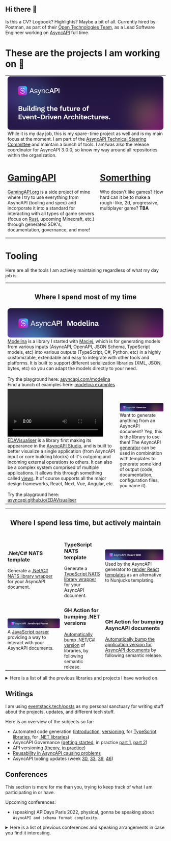 ## Hi there 👋
Is this a CV? Logbook? Highlights? Maybe a bit of all. Currently hired by Postman, as part of their <a href="https://blog.postman.com/announcing-postman-open-technologies/">Open Technologies Team</a>, as a Lead Software Engineer working on <a href="https://github.com/orgs/asyncapi/repositories">AsyncAPI</a> full time.

# These are the projects I am working on 🔭

<table  style="table-layout: fixed; width: 100%;">
  <tr>
    <td colspan="2">
    <img src="asyncapi.png"
     alt="AsyncAPI logo"/> While it is my day job, this is my spare-time project as well and is my main focus at the moment. I am part of the <a href="https://www.asyncapi.com/community/tsc">AsyncAPI Technical Steering Committee</a> and maintain a bunch of tools. I am/was also the release coordinator for AsyncAPI 3.0.0, so know my way around all repositories within the organization.
    </td>
  </tr>
  <tr style="vertical-align: top;">
    <td><h1><a href="https://github.com/GamingAPI/">GamingAPI</a></h1><p><a href="https://gamingapi.org/">GamingAPI.org</a> is a side project of mine where I try to use everything from AsyncAPI (tooling and spec) and incorporate it into a standard for interacting with all types of game servers (focus on <a href="https://rust.facepunch.com/">Rust</a>, upcoming Minecraft, etc.) through generated SDK's, documentation, governance, and more!</p></td>
    <td><h1><a href="https://github.com/GamingAPI/">Somerthing</a></h1> Who doesn't like games? How hard can it be to make a rough-like, 2d, progressive, multiplayer game? <b>TBA</b></td>
  </tr>
</table>

# Tooling
Here are all the tools I am actively maintaining regardless of what my day job is.

<table style="table-layout: fixed; width: 100%; vertical-align: top;">
  <tr>
    <td colspan="2">
    <h2 align="center"><b>Where I spend most of my time</b></h1>
    </td>
  </tr>
  <tr>
    <td colspan="2">
    <img src="asyncapi-modelina.png"
     alt="Modelina banner"/><a href="https://github.com/asyncapi/modelina">Modelina</a> is a library I started with <a href="https://github.com/magicmatatjahu">Maciej</a>, which is for generating models from various inputs (AsyncAPI, OpenAPI, JSON Schema, TypeScript models, etc) into various outputs (TypeScript, C#, Python, etc) in a highly customizable, extendable and easy to integrate with other tools and platforms. It is built to support different serialization libraries (XML, JSON, bytes, etc) so you can adapt the models directly to your need. </br></br> Try the playground here: <a href="https://www.asyncapi.com/modelina">asyncapi.com/modelina</a></br> Find a bunch of examples here: <a href="https://github.com/asyncapi/modelina/tree/master/examples#examples">modelina examples</a>
    </td>
  </tr>
  <tr>
    <td> <video src="./edavisualizer.mp4"></video> <a href="https://github.com/asyncapi/EDAVisualiser/">EDAVisualiser</a> is a library first making its appearance in the <a href="https://studio.asyncapi.com/">AsyncAPI Studio</a>, and is built to better visualize a single application (from AsyncAPI input or core building blocks) of it's outgoing and incoming external operations to others. It can also be a complex system comprised of multiple applications. It allows this through something called <a href="https://github.com/asyncapi/EDAVisualiser#views">views</a>. It of course supports all the major design frameworks, React, Next, Vue, Angular, etc.</br></br> Try the playground here: <a href="asyncapi.github.io/EDAVisualiser">asyncapi.github.io/EDAVisualiser</a>
    </td>
    <td>
    <img src="asyncapi-generator.png" alt="AsyncAPI generator banner"/> Want to generate anything from an AsyncAPI document? Yep, this is the library to use then! The AsyncAPI <a href="https://github.com/asyncapi/generator">generator</a> can be used in combination with templates to generate some kind of output (code, documentation, configuration files, you name it).
    </td>
  </tr>
</table>
<table style="table-layout: fixed; width: 100%; vertical-align: top;">
  <tr>
    <td colspan="3">
    <h2 align="center"><b>Where I spend less time, but actively maintain</b></h1>
    </td>
  </tr>
  <tr>
    <td>
    <h3>.Net/C# NATS template</h3> Generate a <a href="https://github.com/asyncapi/dotnet-nats-template">.Net/C# NATS library wrapper</a> for your AsyncAPI document.
    </td>
    <td>
    <h3>TypeScript NATS template</h3> Generate a <a href="https://github.com/asyncapi/typescript-nats-template">TypeScript NATS library wrapper</a> for your AsyncAPI document.
    </td>
    <td>
    <img src="generator-react-sdk.png" alt="AsyncAPI generator React SDK"/>Used by the AsyncAPI generator to <a href="https://github.com/asyncapi/generator-react-sdk">render React templates</a> as an alternative to Nunjucks templating.
    </td>
  </tr>
  <tr>
    <td>
    <img src="asyncapi-js-parser.png" alt="AsyncAPI JS parser"/> A <a href="https://github.com/asyncapi/dotnet-nats-template">JavaScript parser</a> providing a way to interact with your AsyncAPI documents.
    </td>
    <td>
    <h3>GH Action for bumping .NET versions</h3> <a href="https://github.com/jonaslagoni/gh-action-dotnet-bump">Automatically bump .NET/C# version</a> of libraries, by following semantic release.
    </td>
    <td>
    <h3>GH Action for bumping AsyncAPI documents</h3> <a href="https://github.com/jonaslagoni/gh-action-asyncapi-document-bump">Automatically bump the application version for AsyncAPI documents</a> by following semantic release.
    </td>
  </tr>
</table>

<details>
  <summary>Here is a list of all the previous libraries and projects I have worked on.</summary>

- https://github.com/jonaslagoni/Wizard-Of-Treldan, university group project, 2d and 2 different UI games in one, with a custom game engine, written in Java.
- https://github.com/jonaslagoni/NEON, university group project, a 2d tower defense game, using OSGi to use a modular system to load and unload towers, maps, game modes, etc on the fly, build upon libgdx, written in Java.
- https://github.com/jonaslagoni/csgoLiveServer, spare time project trying to reflect what happens in a CSGO server in the web browser, first version of GamingAPI I guess.
- https://github.com/jonaslagoni/asyncapi-quicktype-template, AsyncAPI generator template to generate typed models with QuickType. 
- https://github.com/jonaslagoni/asyncapi-quicktype-filter, the core library code for the QuickType template.
- https://github.com/jonaslagoni/.NET-websocket-client-template, an old AsyncAPI generator template for generating a WebSocket wrapper in .NET.
- https://github.com/jonaslagoni/ts-websocket-server-template, an old AsyncAPI generator template for generating a WebSocket wrapper in TypeScript.
- https://github.com/jonaslagoni/Java-to-JSON-Schema, a JSON Schema draft-7 DSL for writing JSON Schema through code in Java. 
- https://github.com/jonaslagoni/Java-to-AsyncAPI, an AsyncAPI DSL for writing AsyncAPI documents through code in Java. Uses the JSON Schema variant as well internally to define payloads.

</details>

## Writings
I am using [eventstack.tech/posts](https://eventstack.tech/posts) as my personal sanctuary for writing stuff about the projects, updates, and different tech stuff.

Here is an overview of the subjects so far:
- Automated code generation ([introduction](https://eventstack.tech/posts/automated-utopia), [versioning](https://eventstack.tech/posts/automated-utopia-versioning), for [TypeScript libraries](https://eventstack.tech/posts/automated-utopia-typescript), for [.NET libraries](https://eventstack.tech/posts/automated-utopia-dotnet))
- AsyncAPI Governance ([getting started](https://eventstack.tech/posts/getting-started-with-governance), in practice [part 1](https://eventstack.tech/posts/enforcing-consistency-guidelines-part-1), [part 2](https://eventstack.tech/posts/enforcing-consistency-guidelines-part-2))
- API versioning ([theory](https://eventstack.tech/posts/versioning-is-easy), [in practice](https://eventstack.tech/posts/asyncapi-versioning-in-practice))
- [Reusability in AsyncAPI causing problems](https://eventstack.tech/posts/reusability-causing-problems)
- AsyncAPI tooling updates (week [30](https://eventstack.tech/posts/asyncapi-tooling-update-1), [33](https://eventstack.tech/posts/asyncapi-tooling-update-week-33), [39](https://eventstack.tech/posts/asyncapi-tooling-update-week-39), [46](https://eventstack.tech/posts/asyncapi-tooling-update-week-46))

## Conferences
This section is more for me than you, trying to keep track of what I am participating in or have.

Upcoming conferences:
- (speaking) APIDays Paris 2022, physical, gonna be speaking about `AsyncAPI and schema format complexity`.

<details>
  <summary>Here is a list of previous conferences and speaking arrangements in case you find it interesting.</summary>
  
- (participating) GOTO Copenhagen 2022, in-person.
- (participating) Digital Transformation World, TMForum, Copenhagen 2022, in-person
- (speaking) AsyncAPI conference 2022, had two talks here. The two talks were `Next Generation of AsyncAPI` (watch the recording here: https://www.youtube.com/watch?v=WOMDYzHh-3w) and `The Intricacies of a Single Keyword in AsyncAPI` (watch the recording here: https://www.youtube.com/watch?v=fLAAXAXOGlE)
- (speaking) API:World 2021, online, talked about `How AsyncAPI can enhance your developer experience`
- (speaking) APIDays Interface 2021, online, talked about `How AsyncAPI can enhance your developer experience`. Watch the recording here: https://www.youtube.com/watch?v=W7L0ryT3Qmo
- (participating) Info Security Denmark 2021, in-person
- (participating) APIDays Paris 2019, in-person, invitation by [Fran](https://github.com/fmvilas)
- (participating) Info Security Denmark 2019, in-person

</details>
